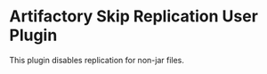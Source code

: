 Artifactory Skip Replication User Plugin
========================================

This plugin disables replication for non-jar files.
